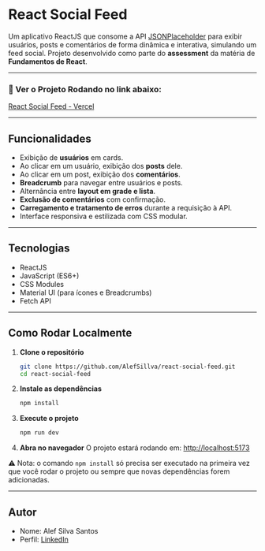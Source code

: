 # React Social Feed

Um aplicativo ReactJS que consome a API [JSONPlaceholder](https://jsonplaceholder.typicode.com/) para exibir usuários, posts e comentários de forma dinâmica e interativa, simulando um feed social. Projeto desenvolvido como parte do **assessment** da matéria de **Fundamentos de React**.

---

### 🔗 Ver o Projeto Rodando no link abaixo:
[React Social Feed - Vercel](https://react-social-feed-omega.vercel.app/)

---

## Funcionalidades

- Exibição de **usuários** em cards.
- Ao clicar em um usuário, exibição dos **posts** dele.
- Ao clicar em um post, exibição dos **comentários**.
- **Breadcrumb** para navegar entre usuários e posts.
- Alternância entre **layout em grade e lista**.
- **Exclusão de comentários** com confirmação.
- **Carregamento e tratamento de erros** durante a requisição à API.
- Interface responsiva e estilizada com CSS modular.

---

## Tecnologias

- ReactJS
- JavaScript (ES6+)
- CSS Modules
- Material UI (para ícones e Breadcrumbs)
- Fetch API

---

## Como Rodar Localmente

1. **Clone o repositório**
   ```bash
   git clone https://github.com/AlefSillva/react-social-feed.git
   cd react-social-feed
   ```

2. **Instale as dependências**
   ```bash
   npm install
   ```

3. **Execute o projeto**
   ```bash
   npm run dev
   ```

4. **Abra no navegador**
   O projeto estará rodando em: [http://localhost:5173](http://localhost:5173)

⚠️ Nota: o comando `npm install` só precisa ser executado na primeira vez que você rodar o projeto ou sempre que novas dependências forem adicionadas.

---

## Autor

- Nome: Alef Silva Santos
- Perfil: [LinkedIn](https://www.linkedin.com/in/alefsilvasantos15/)


